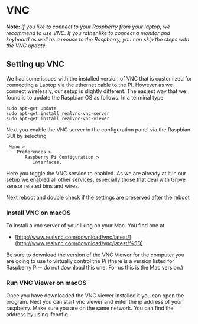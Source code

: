 # VNC

**Note:** *If you like to connect to your Raspberry from your laptop, we
recommend to use VNC. If you rather like to connect a monitor and
keyboard as well as a mouse to the Raspberry, you can skip the steps
with the VNC update.*

## Setting up VNC


We had some issues with the installed version of VNC that is customized
for connecting a Laptop via the ethernet cable to the PI. However as we
connect wirelessly, our setup is slightly different. The easiest way that
we found is to update the Raspbian OS as follows. In a terminal type

    sudo apt-get update
    sudo apt-get install realvnc-vnc-server 
    sudo apt-get install realvnc-vnc-viewer

Next you enable the VNC server in the configuration panel via the
Raspbian GUI by selecting

     Menu > 
        Preferences > 
           Raspberry Pi Configuration > 
              Interfaces.

Here you toggle the VNC service to enabled. As we are already at it in
our setup we enabled all other services, especially those that deal with
Grove sensor related bins and wires.

Next reboot and double check if the settings are preserved after the
reboot

### Install VNC on macOS

To install a vnc server of your liking on your Mac. You find one at

-   [http://www.realvnc.com/download/vnc/latest/](http://www.realvnc.com/download/vnc/latest/%5D)

Be sure to download the version of the VNC Viewer for the computer you
are going to use to virtually control the Pi (there is a version listed
for Raspberry Pi-- do not download this one. For us this is the Mac
version.)

### Run VNC Viewer on macOS

Once you have downloaded the VNC viewer installed it you can open the
program. Next you can start vnc viewer and enter the ip address of your
raspberry. Make sure you are on the same network. You can find the
address by using ifconfig.
